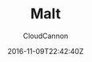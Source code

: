 ---
title: "Malt"
github: https://github.com/CloudCannon/malt-jekyll-template
demo: https://whispering-boat.cloudvent.net/
author: CloudCannon

ssg:
  - Jekyll
cms:
  - No Cms
date: 2016-11-09T22:42:40Z
github_branch: master
description: ":beers: Event marketing template for Jekyll"
stale: true
---